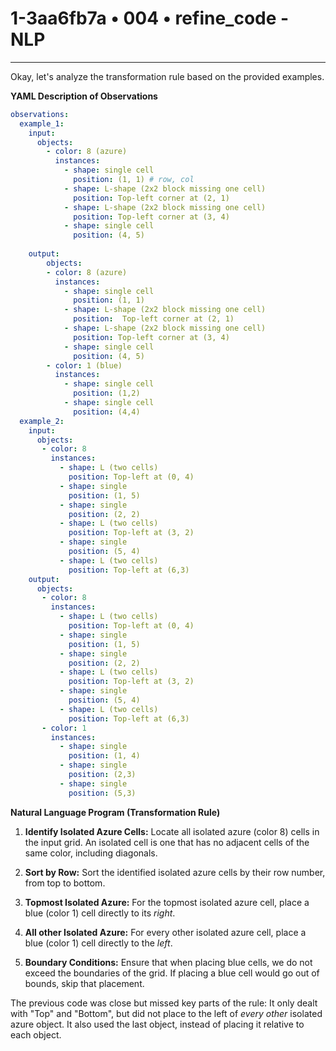 # 1-3aa6fb7a • 004 • refine_code - NLP

---
Okay, let's analyze the transformation rule based on the provided examples.

**YAML Description of Observations**

```yaml
observations:
  example_1:
    input:
      objects:
        - color: 8 (azure)
          instances:
            - shape: single cell
              position: (1, 1) # row, col
            - shape: L-shape (2x2 block missing one cell)
              position: Top-left corner at (2, 1)
            - shape: L-shape (2x2 block missing one cell)
              position: Top-left corner at (3, 4)
            - shape: single cell
              position: (4, 5)
      
    output:
        objects:
        - color: 8 (azure)
          instances:
            - shape: single cell
              position: (1, 1)
            - shape: L-shape (2x2 block missing one cell)
              position:  Top-left corner at (2, 1)
            - shape: L-shape (2x2 block missing one cell)
              position: Top-left corner at (3, 4)
            - shape: single cell
              position: (4, 5)
        - color: 1 (blue)
          instances:
            - shape: single cell
              position: (1,2)
            - shape: single cell
              position: (4,4)
  example_2:
    input:
      objects:
       - color: 8
         instances:
           - shape: L (two cells)
             position: Top-left at (0, 4)
           - shape: single
             position: (1, 5)
           - shape: single
             position: (2, 2)
           - shape: L (two cells)
             position: Top-left at (3, 2)
           - shape: single
             position: (5, 4)
           - shape: L (two cells)
             position: Top-left at (6,3)
    output:
      objects:
       - color: 8
         instances:
           - shape: L (two cells)
             position: Top-left at (0, 4)
           - shape: single
             position: (1, 5)
           - shape: single
             position: (2, 2)
           - shape: L (two cells)
             position: Top-left at (3, 2)
           - shape: single
             position: (5, 4)
           - shape: L (two cells)
             position: Top-left at (6,3)
       - color: 1
         instances:
           - shape: single
             position: (1, 4)
           - shape: single
             position: (2,3)
           - shape: single
             position: (5,3)
```

**Natural Language Program (Transformation Rule)**

1.  **Identify Isolated Azure Cells:** Locate all isolated azure (color 8) cells in the input grid. An isolated cell is one that has no adjacent cells of the same color, including diagonals.

2.  **Sort by Row:** Sort the identified isolated azure cells by their row number, from top to bottom.

3.  **Topmost Isolated Azure:** For the topmost isolated azure cell, place a blue (color 1) cell directly to its *right*.

4. **All other Isolated Azure:** For every other isolated azure cell, place a blue (color 1) cell directly to the *left*.

5.  **Boundary Conditions:** Ensure that when placing blue cells, we do not exceed the boundaries of the grid. If placing a blue cell would go out of bounds, skip that placement.

The previous code was close but missed key parts of the rule: It only dealt with "Top" and "Bottom", but did not place to the left of *every other* isolated azure object. It also used the last object, instead of placing it relative to each object.

